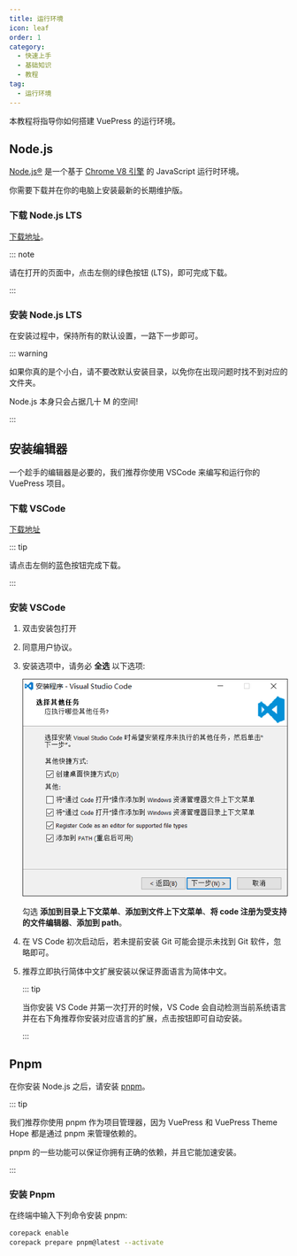 ```yaml
---
title: 运行环境
icon: leaf
order: 1
category:
  - 快速上手
  - 基础知识
  - 教程
tag:
  - 运行环境
---
```


本教程将指导你如何搭建 VuePress 的运行环境。

<!-- more -->

## Node.js

[Node.js®](https://nodejs.org/zh-cn/) 是一个基于 [Chrome V8 引擎](https://v8.dev/) 的 JavaScript 运行时环境。

你需要下载并在你的电脑上安装最新的长期维护版。

### 下载 Node.js LTS

[下载地址](https://nodejs.org/zh-cn/)。

::: note

请在打开的页面中，点击左侧的绿色按钮 (LTS)，即可完成下载。

:::

### 安装 Node.js LTS

在安装过程中，保持所有的默认设置，一路下一步即可。

::: warning

如果你真的是个小白，请不要改默认安装目录，以免你在出现问题时找不到对应的文件夹。

Node.js 本身只会占据几十 M 的空间!

:::

## 安装编辑器

一个趁手的编辑器是必要的，我们推荐你使用 VSCode 来编写和运行你的 VuePress 项目。

### 下载 VSCode

[下载地址](https://code.visualstudio.com/)

::: tip

请点击左侧的蓝色按钮完成下载。

:::

### 安装 VSCode

1. 双击安装包打开

1. 同意用户协议。

1. 安装选项中，请务必 **全选** 以下选项:

   ![安装 VS Code](./assets/vscode-install.png)

   勾选 **添加到目录上下文菜单**、**添加到文件上下文菜单**、**将 code 注册为受支持的文件编辑器**、**添加到 path**。

1. 在 VS Code 初次启动后，若未提前安装 Git 可能会提示未找到 Git 软件，忽略即可。

1. 推荐立即执行简体中文扩展安装以保证界面语言为简体中文。

   ::: tip

   当你安装 VS Code 并第一次打开的时候，VS Code 会自动检测当前系统语言并在右下角推荐你安装对应语言的扩展，点击按钮即可自动安装。

   :::

## Pnpm

在你安装 Node.js 之后，请安装 [pnpm](https://pnpm.io)。

::: tip

我们推荐你使用 pnpm 作为项目管理器，因为 VuePress 和 VuePress Theme Hope 都是通过 pnpm 来管理依赖的。

pnpm 的一些功能可以保证你拥有正确的依赖，并且它能加速安装。

:::

### 安装 Pnpm

在终端中输入下列命令安装 pnpm:

```sh
corepack enable
corepack prepare pnpm@latest --activate
```
